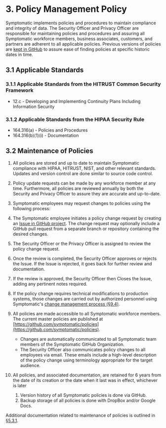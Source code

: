 # 3. Policy Management Policy

Symptomatic implements policies and procedures to maintain compliance and integrity of data. The Security Officer and Privacy Officer are responsible for maintaining policies and procedures and assuring all Symptomatic workforce members, business associates, customers, and partners are adherent to all applicable policies. Previous versions of policies are [kept in GitHub](https://github.com/symptomatic/policies) to assure ease of finding policies at specific historic dates in time.

## 3.1 Applicable Standards

### 3.1.1 Applicable Standards from the HITRUST Common Security Framework

* 12.c - Developing and Implementing Continuity Plans Including Information Security

### 3.1.2 Applicable Standards from the HIPAA Security Rule

* 164.316(a) - Policies and Procedures
* 164.316(b)(1)(i) - Documentation

## 3.2 Maintenance of Policies

1. All policies are stored and up to date to maintain Symptomatic compliance with HIPAA, HITRUST, NIST, and other relevant standards. Updates and version control are done similar to source code control.

2. Policy update requests can be made by any workforce member at any time. Furthermore, all policies are reviewed annually by both the Security and Privacy Officer to assure they are accurate and up-to-date.

3. Symptomatic employees may request changes to policies using the following process:
  1. The Symptomatic employee initiates a policy change request by creating an [Issue in GitHub project](https://github.com/symptomatic/policies/issues). The change request may optionally include a GitHub pull request from a separate branch or repository containing the desired changes.
  2. The Security Officer or the Privacy Officer is assigned to review the policy change request.
  3. Once the review is completed, the Security Officer approves or rejects the Issue. If the Issue is rejected, it goes back for further review and documentation.
  4. If the review is approved, the Security Officer then Closes the Issue, adding any pertinent notes required.
  5. If the policy change requires technical modifications to production systems, those changes are carried out by authorized personnel using Symptomatic's [change management process (§9.4)](#9.4-changing-existing-systems).

4. All policies are made accessible to all Symptomatic workforce members. The current master policies are published at [https://github.com/symptomatic/policies](https://github.com/symptomatic/policies).
   * Changes are automatically communicated to all Symptomatic team members of the Symptomatic GitHub Organization.
   * The Security Officer also communicates policy changes to all employees via email. These emails include a high-level description of the policy change using terminology appropriate for the target audience.

5. All policies, and associated documentation, are retained for 6 years from the date of its creation or the date when it last was in effect, whichever is later
   1. Version history of all Symptomatic policies is done via GitHub.
   2. Backup storage of all policies is done with DropBox and/or Google Docs.

Additional documentation related to maintenance of policies is outlined in [§5.3.1](#5.3-security-officer).
